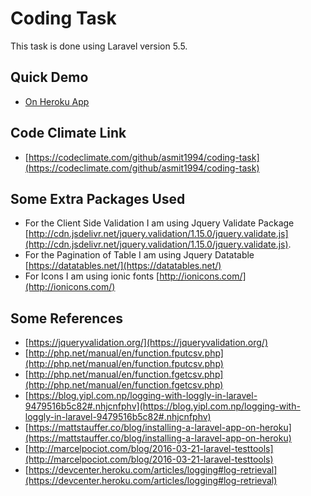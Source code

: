 # Coding Task

This task is done using Laravel version 5.5.

## Quick Demo
 - [On Heroku App](http://limitless-earth-47987.herokuapp.com/clients)

 ## Code Climate Link
  - [https://codeclimate.com/github/asmit1994/coding-task](https://codeclimate.com/github/asmit1994/coding-task)
   
## Some Extra Packages Used
- For the Client Side Validation
   I am using Jquery Validate Package [http://cdn.jsdelivr.net/jquery.validation/1.15.0/jquery.validate.js](http://cdn.jsdelivr.net/jquery.validation/1.15.0/jquery.validate.js). 
- For the Pagination of Table
   I am using Jquery Datatable [https://datatables.net/](https://datatables.net/)
- For Icons 
   I am using ionic fonts [http://ionicons.com/](http://ionicons.com/)
   

## Some References

 -  [https://jqueryvalidation.org/](https://jqueryvalidation.org/)
 -  [http://php.net/manual/en/function.fputcsv.php](http://php.net/manual/en/function.fputcsv.php)
 -  [http://php.net/manual/en/function.fgetcsv.php](http://php.net/manual/en/function.fgetcsv.php)
 - [https://blog.yipl.com.np/logging-with-loggly-in-laravel-9479516b5c82#.nhjcnfphv](https://blog.yipl.com.np/logging-with-loggly-in-laravel-9479516b5c82#.nhjcnfphv)
 - [https://mattstauffer.co/blog/installing-a-laravel-app-on-heroku](https://mattstauffer.co/blog/installing-a-laravel-app-on-heroku)
 - [http://marcelpociot.com/blog/2016-03-21-laravel-testtools](http://marcelpociot.com/blog/2016-03-21-laravel-testtools)
 - [https://devcenter.heroku.com/articles/logging#log-retrieval](https://devcenter.heroku.com/articles/logging#log-retrieval)